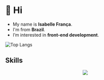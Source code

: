 # 👋 Hi
- My name is **Isabelle França**.
- I'm from **Brazil**.
- I’m interested in **front-end development**.

![Top Langs](https://github-readme-stats.vercel.app/api/top-langs/?username=anuraghazra&layout=compact)

## Skills

<p align="center">
  <a href="https://skillicons.dev">
    <img src="https://skillicons.dev/icons?i=html,css,js,react,tailwind,node" />
  </a>
</p>
